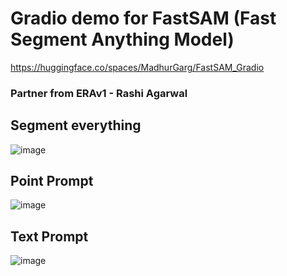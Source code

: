 # Gradio demo for FastSAM (Fast Segment Anything Model)

https://huggingface.co/spaces/MadhurGarg/FastSAM_Gradio

### Partner from ERAv1 - Rashi Agarwal

## Segment everything

![image](https://github.com/RashiTech/ERA-V1/assets/90626052/6706c16b-a046-4f09-9222-7abbfa5ab7e7)

## Point Prompt

![image](https://github.com/RashiTech/ERA-V1/assets/90626052/f2980644-f3e1-4777-8b9f-0a47a3d78725)

## Text Prompt

![image](https://github.com/RashiTech/ERA-V1/assets/90626052/e5b116e8-a199-4090-ba89-8b175e8aec55)
